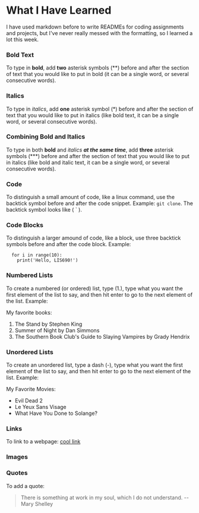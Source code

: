 # What I Have Learned

I have used markdown before to write READMEs for coding assignments and projects, but I've never really messed with the formatting, so I learned a lot this week.

### Bold Text

To type in **bold**, add **two** asterisk symbols (**) before and after the section of text that you would like to put in bold (it can be a single word, or several consecutive words).

### Italics

To type in *italics*, add **one** asterisk symbol (*) before and after the section of text that you would like to put in italics (like bold text, it can be a single word, or several consecutive words).

### Combining Bold and Italics

To type in both **bold** and *italics* ***at the same time***, add **three** asterisk symbols (***) before 
and after the section of text that you would like to put in italics (like bold and italic text, it can be a single word, or several consecutive words).

### Code

To distinguish a small amount of code, like a linux command, use the backtick symbol before and after the code snippet. 
Example: `git clone`. The backtick symbol looks like ( ` ).

### Code Blocks

To distinguish a larger amound of code, like a block, use three backtick symbols before and after the code block. 
Example:
```
  for i in range(10):
    print('Hello, LIS690!')
```

### Numbered Lists

To create a numbered (or ordered) list, type (1.), type what you want the first element of the list to say, and then hit enter to go to the next element of the list.
Example: 

My favorite books:
1. The Stand by Stephen King
2. Summer of Night by Dan Simmons
3. The Southern Book Club's Guide to Slaying Vampires by Grady Hendrix

### Unordered Lists

To create an unordered list, type a dash (-), type what you want the first element of the list to say, and then hit enter to go to the next element of the list.
Example:

My Favorite Movies:
- Evil Dead 2
- Le Yeux Sans Visage
- What Have You Done to Solange?

### Links

To link to a webpage: [cool link](https://www.thingiverse.com/)

### Images



### Quotes

To add a quote:
> There is something at work in my soul, which I do not understand.
> -- Mary Shelley
